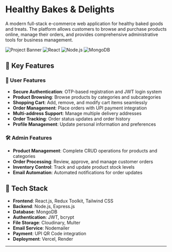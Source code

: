 # Healthy Bakes & Delights

A modern full-stack e-commerce web application for healthy baked goods and treats. The platform allows customers to browse and purchase products online, manage their orders, and provides comprehensive administrative tools for business management.

![Project Banner](https://img.shields.io/badge/Full--Stack-E--Commerce-brightgreen?style=for-the-badge) ![React](https://img.shields.io/badge/React-19.0.0-blue?style=for-the-badge&logo=react) ![Node.js](https://img.shields.io/badge/Node.js-Express-green?style=for-the-badge&logo=node.js) ![MongoDB](https://img.shields.io/badge/MongoDB-Database-green?style=for-the-badge&logo=mongodb)

## 🌟 Key Features

### 👤 User Features
- **Secure Authentication**: OTP-based registration and JWT login system
- **Product Browsing**: Browse products by categories and subcategories
- **Shopping Cart**: Add, remove, and modify cart items seamlessly
- **Order Management**: Place orders with UPI payment integration
- **Multi-address Support**: Manage multiple delivery addresses
- **Order Tracking**: Order status updates and order history
- **Profile Management**: Update personal information and preferences

### 🛠️ Admin Features
- **Product Management**: Complete CRUD operations for products and categories
- **Order Processing**: Review, approve, and manage customer orders
- **Inventory Control**: Track and update product stock levels
- **Email Automation**: Automated notifications for order updates

## 🚀 Tech Stack

- **Frontend**: React.js, Redux Toolkit, Tailwind CSS
- **Backend**: Node.js, Express.js
- **Database**: MongoDB
- **Authentication**: JWT, bcrypt
- **File Storage**: Cloudinary, Multer
- **Email Service**: Nodemailer
- **Payment**: UPI QR Code integration
- **Deployment**: Vercel, Render

---